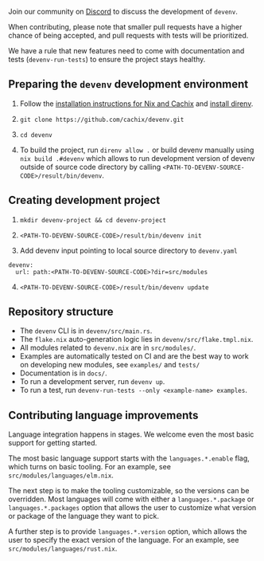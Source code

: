 Join our community on [Discord](https://discord.gg/naMgvexb6q) to discuss the development of `devenv`.

When contributing, please note that smaller pull requests have a higher chance of being accepted, and pull requests with tests will be prioritized.

We have a rule that new features need to come with documentation and tests (`devenv-run-tests`) to ensure the project stays healthy.

## Preparing the `devenv` development environment

1. Follow the [installation instructions for Nix and Cachix](../../getting-started/#installation) and [install direnv](../../automatic-shell-activation/).

2. `git clone https://github.com/cachix/devenv.git`

3. `cd devenv`

4. To build the project, run `direnv allow .` or build devenv manually using
`nix build .#devenv` which allows to run development version of devenv outside
of source code directory by calling `<PATH-TO-DEVENV-SOURCE-CODE>/result/bin/devenv`.

## Creating development project

1. `mkdir devenv-project && cd devenv-project`

2. `<PATH-TO-DEVENV-SOURCE-CODE>/result/bin/devenv init`

3. Add devenv input pointing to local source directory to `devenv.yaml`
  ```
  devenv:
    url: path:<PATH-TO-DEVENV-SOURCE-CODE>?dir=src/modules
  ```

4. `<PATH-TO-DEVENV-SOURCE-CODE>/result/bin/devenv update`

## Repository structure

- The `devenv` CLI is in `devenv/src/main.rs`.
- The `flake.nix` auto-generation logic lies in `devenv/src/flake.tmpl.nix`.
- All modules related to `devenv.nix` are in `src/modules/`.
- Examples are automatically tested on CI and are the best way to work on developing new modules, see `examples/` and `tests/`
- Documentation is in `docs/`.
- To run a development server, run `devenv up`.
- To run a test, run `devenv-run-tests --only <example-name> examples`.

## Contributing language improvements

Language integration happens in stages. We welcome even the most basic support for getting started.

The most basic language support starts with the `languages.*.enable` flag, which turns on basic tooling. 
For an example, see `src/modules/languages/elm.nix`.

The next step is to make the tooling customizable, so the versions can be overridden.
Most languages will come with either a `languages.*.package` or `languages.*.packages` option that allows the user to customize what version or package of the language they want to pick.

A further step is to provide `languages.*.version` option, which allows the user to specify the exact version of the language.
For an example, see `src/modules/languages/rust.nix`.
